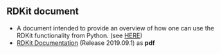 ## RDKit document 
-  A document intended to provide an overview of how one can use the RDKit functionality from Python. (see <a href="https://www.rdkit.org/docs/GettingStartedInPython.html">HERE</a>)
- <a href="https://buildmedia.readthedocs.org/media/pdf/rdkit/latest/rdkit.pdf">RDKit Documentation</a> (Release 2019.09.1) as **pdf**
